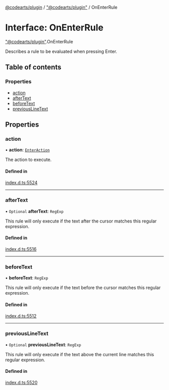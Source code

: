 [@codearts/plugin](../README.md) / ["@codearts/plugin"](../modules/_codearts_plugin_.md) / OnEnterRule

# Interface: OnEnterRule

["@codearts/plugin"](../modules/_codearts_plugin_.md).OnEnterRule

Describes a rule to be evaluated when pressing Enter.

## Table of contents

### Properties

- [action](codearts_plugin_.OnEnterRule.md#action)
- [afterText](codearts_plugin_.OnEnterRule.md#aftertext)
- [beforeText](codearts_plugin_.OnEnterRule.md#beforetext)
- [previousLineText](codearts_plugin_.OnEnterRule.md#previouslinetext)

## Properties

### action

• **action**: [`EnterAction`](codearts_plugin_.EnterAction.md)

The action to execute.

#### Defined in

[index.d.ts:5524](https://github.com/huaweicloud/cloudide-plugin-api/blob/5055bbd/index.d.ts#L5524)

___

### afterText

• `Optional` **afterText**: `RegExp`

This rule will only execute if the text after the cursor matches this regular expression.

#### Defined in

[index.d.ts:5516](https://github.com/huaweicloud/cloudide-plugin-api/blob/5055bbd/index.d.ts#L5516)

___

### beforeText

• **beforeText**: `RegExp`

This rule will only execute if the text before the cursor matches this regular expression.

#### Defined in

[index.d.ts:5512](https://github.com/huaweicloud/cloudide-plugin-api/blob/5055bbd/index.d.ts#L5512)

___

### previousLineText

• `Optional` **previousLineText**: `RegExp`

This rule will only execute if the text above the current line matches this regular expression.

#### Defined in

[index.d.ts:5520](https://github.com/huaweicloud/cloudide-plugin-api/blob/5055bbd/index.d.ts#L5520)
